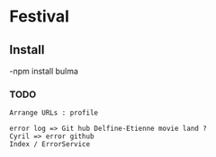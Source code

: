 # Festival 

## Install

 -npm install bulma
 
 
 
 ### TODO
 `Arrange URLs : profile`
 
 ```
error log => Git hub Delfine-Etienne movie land ?
Cyril => error github
Index / ErrorService